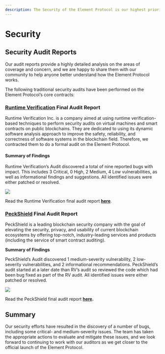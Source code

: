 ```yaml
---
description: The Security of the Element Protocol is our highest priority.
---
```


# Security

## **Security Audit Reports** <a href="#b93e" id="b93e"></a>

Our audit reports provide a highly detailed analysis on the areas of coverage and concern, and we are happy to share them with our community to help anyone better understand how the Element Protocol works.

The following traditional security audits have been performed on the Element Protocol’s core contracts:

### [**Runtime Verification**](https://runtimeverification.com/) **Final Audit Report** <a href="#b6c6" id="b6c6"></a>

Runtime Verification Inc. is a company aimed at using runtime verification-based techniques to perform security audits on virtual machines and smart contracts on public blockchains. They are dedicated to using its dynamic software analysis approach to improve the safety, reliability, and correctness of software systems in the blockchain field. Therefore, we contracted them to do a formal audit on the Element Protocol.

#### **Summary of Findings**

Runtime Verification’s Audit discovered a total of nine reported bugs with impact. This includes 3 Critical, 0 High, 2 Medium, 4 Low vulnerabilities, as well as informational findings and suggestions. All identified issues were either patched or resolved.

![](https://miro.medium.com/max/1680/1\*lJ\_mc0DwSm4MU6W-qbE2Tg.png)

Read the Runtime Verification final audit report [**here**](https://github.com/element-fi/elf-contracts/blob/main/audits/Runtime\_Verification\_Security\_Audit\_Report.pdf).

### [**PeckShield**](https://peckshield.com/) **Final Audit Report**

PeckShield is a leading blockchain security company with the goal of elevating the security, privacy, and usability of current blockchain ecosystems by offering top-notch, industry-leading services and products (including the service of smart contract auditing).

**Summary of Findings**

PeckShield’s Audit discovered 1 medium-severity vulnerability, 2 low-severity vulnerabilities, and 2 informational recommendations. PeckShield’s audit started at a later date than RV’s audit so reviewed the code which had been bug fixed as part of the RV audit. All identified issues were either patched or resolved.

![](https://miro.medium.com/max/1676/1\*viXDXjhwprAFamD-n1kzLw.png)

Read the PeckShield final audit report [**here**](https://github.com/element-fi/elf-contracts/blob/main/audits/PeckShield-Audit-Report.pdf)**.**

## **Summary**

Our security efforts have resulted in the discovery of a number of bugs, including some critical- and medium-severity issues. The team has taken the appropriate actions to evaluate and mitigate these issues, and we look forward to continuing to work with our auditors as we get closer to the official launch of the Element Protocol.
